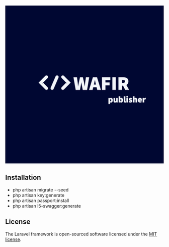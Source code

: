 <p align="center"><img src="/resources/images/logo.png?1" alt="WAFIR publisher logo" width="800" height="500"></p>

## Installation

- php artisan migrate --seed
- php artisan key:generate
- php artisan passport:install
- php artisan l5-swagger:generate


## License

The Laravel framework is open-sourced software licensed under the [MIT license](https://opensource.org/licenses/MIT).
